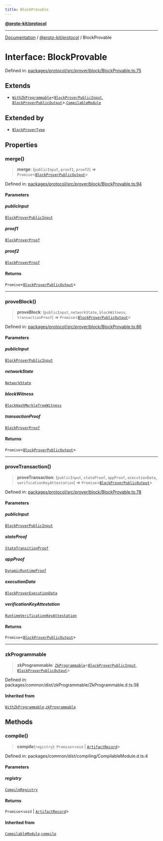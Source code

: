 ```yaml
---
title: BlockProvable
---
```


[**@proto-kit/protocol**](../README.md)

***

[Documentation](../../../README.md) / [@proto-kit/protocol](../README.md) / BlockProvable

# Interface: BlockProvable

Defined in: [packages/protocol/src/prover/block/BlockProvable.ts:75](https://github.com/proto-kit/framework/blob/4d6b3b6da51b3edee0fbf25ce72c1f59ec61e891/packages/protocol/src/prover/block/BlockProvable.ts#L75)

## Extends

- [`WithZkProgrammable`](../../common/interfaces/WithZkProgrammable.md)\<[`BlockProverPublicInput`](../classes/BlockProverPublicInput.md), [`BlockProverPublicOutput`](../classes/BlockProverPublicOutput.md)\>.[`CompilableModule`](../../common/interfaces/CompilableModule.md)

## Extended by

- [`BlockProverType`](BlockProverType.md)

## Properties

### merge()

> **merge**: (`publicInput`, `proof1`, `proof2`) => `Promise`\<[`BlockProverPublicOutput`](../classes/BlockProverPublicOutput.md)\>

Defined in: [packages/protocol/src/prover/block/BlockProvable.ts:94](https://github.com/proto-kit/framework/blob/4d6b3b6da51b3edee0fbf25ce72c1f59ec61e891/packages/protocol/src/prover/block/BlockProvable.ts#L94)

#### Parameters

##### publicInput

[`BlockProverPublicInput`](../classes/BlockProverPublicInput.md)

##### proof1

[`BlockProverProof`](../type-aliases/BlockProverProof.md)

##### proof2

[`BlockProverProof`](../type-aliases/BlockProverProof.md)

#### Returns

`Promise`\<[`BlockProverPublicOutput`](../classes/BlockProverPublicOutput.md)\>

***

### proveBlock()

> **proveBlock**: (`publicInput`, `networkState`, `blockWitness`, `transactionProof`) => `Promise`\<[`BlockProverPublicOutput`](../classes/BlockProverPublicOutput.md)\>

Defined in: [packages/protocol/src/prover/block/BlockProvable.ts:86](https://github.com/proto-kit/framework/blob/4d6b3b6da51b3edee0fbf25ce72c1f59ec61e891/packages/protocol/src/prover/block/BlockProvable.ts#L86)

#### Parameters

##### publicInput

[`BlockProverPublicInput`](../classes/BlockProverPublicInput.md)

##### networkState

[`NetworkState`](../classes/NetworkState.md)

##### blockWitness

[`BlockHashMerkleTreeWitness`](../classes/BlockHashMerkleTreeWitness.md)

##### transactionProof

[`BlockProverProof`](../type-aliases/BlockProverProof.md)

#### Returns

`Promise`\<[`BlockProverPublicOutput`](../classes/BlockProverPublicOutput.md)\>

***

### proveTransaction()

> **proveTransaction**: (`publicInput`, `stateProof`, `appProof`, `executionData`, `verificationKeyAttestation`) => `Promise`\<[`BlockProverPublicOutput`](../classes/BlockProverPublicOutput.md)\>

Defined in: [packages/protocol/src/prover/block/BlockProvable.ts:78](https://github.com/proto-kit/framework/blob/4d6b3b6da51b3edee0fbf25ce72c1f59ec61e891/packages/protocol/src/prover/block/BlockProvable.ts#L78)

#### Parameters

##### publicInput

[`BlockProverPublicInput`](../classes/BlockProverPublicInput.md)

##### stateProof

[`StateTransitionProof`](../type-aliases/StateTransitionProof.md)

##### appProof

[`DynamicRuntimeProof`](../classes/DynamicRuntimeProof.md)

##### executionData

[`BlockProverExecutionData`](../classes/BlockProverExecutionData.md)

##### verificationKeyAttestation

[`RuntimeVerificationKeyAttestation`](../classes/RuntimeVerificationKeyAttestation.md)

#### Returns

`Promise`\<[`BlockProverPublicOutput`](../classes/BlockProverPublicOutput.md)\>

***

### zkProgrammable

> **zkProgrammable**: [`ZkProgrammable`](../../common/classes/ZkProgrammable.md)\<[`BlockProverPublicInput`](../classes/BlockProverPublicInput.md), [`BlockProverPublicOutput`](../classes/BlockProverPublicOutput.md)\>

Defined in: packages/common/dist/zkProgrammable/ZkProgrammable.d.ts:38

#### Inherited from

[`WithZkProgrammable`](../../common/interfaces/WithZkProgrammable.md).[`zkProgrammable`](../../common/interfaces/WithZkProgrammable.md#zkprogrammable)

## Methods

### compile()

> **compile**(`registry`): `Promise`\<`void` \| [`ArtifactRecord`](../../common/type-aliases/ArtifactRecord.md)\>

Defined in: packages/common/dist/compiling/CompilableModule.d.ts:4

#### Parameters

##### registry

[`CompileRegistry`](../../common/classes/CompileRegistry.md)

#### Returns

`Promise`\<`void` \| [`ArtifactRecord`](../../common/type-aliases/ArtifactRecord.md)\>

#### Inherited from

[`CompilableModule`](../../common/interfaces/CompilableModule.md).[`compile`](../../common/interfaces/CompilableModule.md#compile)
